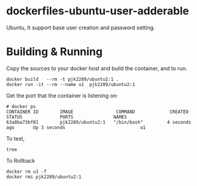 # dockerfiles-ubuntu-user-adderable
Ubuntu, It support base user creation and password setting.

# Building & Running

Copy the sources to your docker host and build the container, and to run.
```
docker build   --rm -t pjk2289/ubuntu2:1 .
docker run -it --rm --name u1  pjk2289/ubuntu2:1
```
Get the port that the container is listening on:

```
# docker ps
CONTAINER ID        IMAGE                COMMAND             CREATED             STATUS              PORTS               NAMES
63a0ba73bf81        pjk2289/ubuntu2:1   "/bin/bash"         4 seconds ago       Up 3 seconds                            u1
```

To test,
```
tree
```
To Rollback
```
docker rm u1 -f 
docker rmi pjk2289/ubuntu2:1
```

